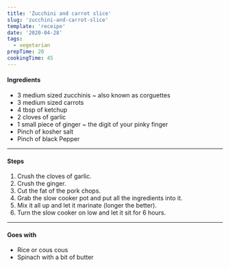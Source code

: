 ```yaml
---
title: 'Zucchini and carrot slice'
slug: 'zucchini-and-carrot-slice'
template: 'receipe'
date: '2020-04-28'
tags:
  - vegetarian
prepTime: 20
cookingTime: 45
---
```


#### Ingredients

- 3 medium sized zucchinis ~ also known as corguettes
- 3 medium sized carrots
- 4 tbsp of ketchup
- 2 cloves of garlic
- 1 small piece of ginger ~ the digit of your pinky finger
- Pinch of kosher salt
- Pinch of black Pepper

---

#### Steps

1. Crush the cloves of garlic.
2. Crush the ginger.
3. Cut the fat of the pork chops.
4. Grab the slow cooker pot and put all the ingredients into it.
5. Mix it all up and let it marinate (longer the better).
6. Turn the slow cooker on low and let it sit for 6 hours.

---

#### Goes with

- Rice or cous cous
- Spinach with a bit of butter
